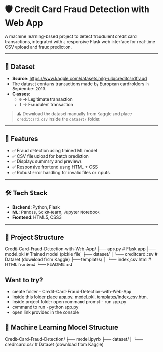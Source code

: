 # 🛡️ Credit Card Fraud Detection with Web App

A machine learning-based project to detect fraudulent credit card transactions, integrated with a responsive Flask web interface for real-time CSV upload and fraud prediction.

---

## 📂 Dataset

- **Source**: https://www.kaggle.com/datasets/mlg-ulb/creditcardfraud
- The dataset contains transactions made by European cardholders in September 2013.
- **Classes**:  
  - `0` → Legitimate transaction  
  - `1` → Fraudulent transaction

> ⚠️ Download the dataset manually from Kaggle and place `creditcard.csv` inside the `dataset/` folder.

---

## 🚀 Features

- ✅ Fraud detection using trained ML model
- ✅ CSV file upload for batch prediction
- ✅ Displays summary and previews
- ✅ Responsive frontend using HTML + CSS
- ✅ Robust error handling for invalid files or inputs

---

## 🛠️ Tech Stack

- **Backend**: Python, Flask
- **ML**: Pandas, Scikit-learn, Jupyter Notebook
- **Frontend**: HTML5, CSS3


---

## 📁 Project Structure

Credit-Card-Fraud-Detection-with-Web-App/
├── app.py # Flask app
├── model.pkl # Trained model (pickle file)
├── dataset/
│ └── creditcard.csv # Dataset (download from Kaggle)
├── templates/
│ └── index_csv.html # HTML frontend
└── README.md

## Want to try?
- create folder - Credit-Card-Fraud-Detection-with-Web-App
- Inside this folder place app.py, model.pkl, templates/index_csv.html.
- Inside project folder open command prompt - run app.py
- command to run - python app.py
- open link provided in the console 

## 📁 Machine Learning Model Structure

Credit-Card-Fraud-Detection/
├── model.ipynb 
├── dataset/
│ └── creditcard.csv # Dataset (download from Kaggle)
